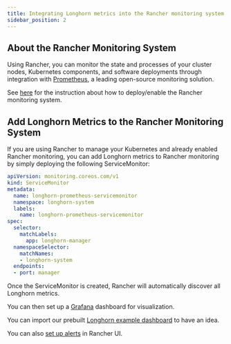 ```yaml
---
title: Integrating Longhorn metrics into the Rancher monitoring system
sidebar_position: 2
---
```

## About the Rancher Monitoring System

Using Rancher, you can monitor the state and processes of your cluster nodes, Kubernetes components, and software deployments through integration with [Prometheus](https://prometheus.io/), a leading open-source monitoring solution.

See [here](https://rancher.com/docs/rancher/v2.x/en/monitoring-alerting/) for the instruction about how to deploy/enable the Rancher monitoring system.

## Add Longhorn Metrics to the Rancher Monitoring System

If you are using Rancher to manage your Kubernetes and already enabled Rancher monitoring, you can add Longhorn metrics to Rancher monitoring by simply deploying the following ServiceMonitor:

```yaml
apiVersion: monitoring.coreos.com/v1
kind: ServiceMonitor
metadata:
  name: longhorn-prometheus-servicemonitor
  namespace: longhorn-system
  labels:
    name: longhorn-prometheus-servicemonitor
spec:
  selector:
    matchLabels:
      app: longhorn-manager
  namespaceSelector:
    matchNames:
    - longhorn-system
  endpoints:
  - port: manager
```

Once the ServiceMonitor is created, Rancher will automatically discover all Longhorn metrics.

You can then set up a [Grafana](https://rancher.com/docs/rancher/v2.x/en/cluster-admin/tools/monitoring/viewing-metrics/#grafana) dashboard for visualization.

You can import our prebuilt [Longhorn example dashboard](https://grafana.com/grafana/dashboards/13032) to have an idea.

You can also [set up alerts](https://rancher.com/docs/rancher/v2.x/en/cluster-admin/tools/alerts/) in Rancher UI.
